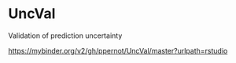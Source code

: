 # UncVal
Validation of prediction uncertainty

https://mybinder.org/v2/gh/ppernot/UncVal/master?urlpath=rstudio
